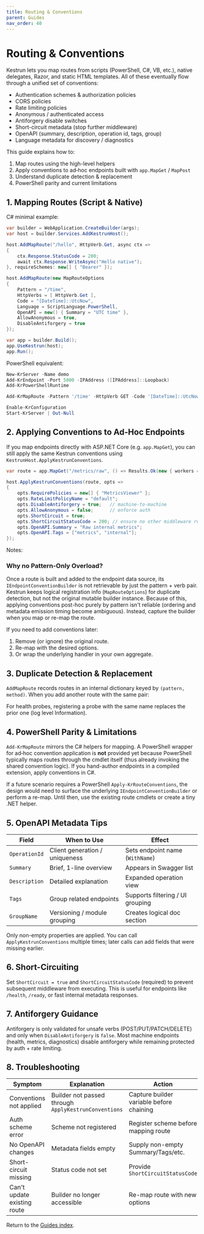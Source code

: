 ```yaml
---
title: Routing & Conventions
parent: Guides
nav_order: 40
---
```


# Routing & Conventions

Kestrun lets you map routes from scripts (PowerShell, C#, VB, etc.), native delegates, Razor, and
static HTML templates. All of these eventually flow through a unified set of conventions:

- Authentication schemes & authorization policies
- CORS policies
- Rate limiting policies
- Anonymous / authenticated access
- Antiforgery disable switches
- Short-circuit metadata (stop further middleware)
- OpenAPI (summary, description, operation id, tags, group)
- Language metadata for discovery / diagnostics

This guide explains how to:

1. Map routes using the high-level helpers
2. Apply conventions to ad‑hoc endpoints built with `app.MapGet` / `MapPost`
3. Understand duplicate detection & replacement
4. PowerShell parity and current limitations

## 1. Mapping Routes (Script & Native)

C# minimal example:

```csharp
var builder = WebApplication.CreateBuilder(args);
var host = builder.Services.AddKestrunHost();

host.AddMapRoute("/hello", HttpVerb.Get, async ctx =>
{
    ctx.Response.StatusCode = 200;
    await ctx.Response.WriteAsync("Hello native");
}, requireSchemes: new[] { "Bearer" });

host.AddMapRoute(new MapRouteOptions
{
    Pattern = "/time",
    HttpVerbs = [ HttpVerb.Get ],
    Code = "[DateTime]::UtcNow",
    Language = ScriptLanguage.PowerShell,
    OpenAPI = new() { Summary = "UTC time" },
    AllowAnonymous = true,
    DisableAntiforgery = true
});

var app = builder.Build();
app.UseKestrun(host);
app.Run();
```

PowerShell equivalent:

```powershell
New-KrServer -Name demo
Add-KrEndpoint -Port 5000 -IPAddress ([IPAddress]::Loopback)
Add-KrPowerShellRuntime

Add-KrMapRoute -Pattern '/time' -HttpVerb GET -Code '[DateTime]::UtcNow' -OpenApiSummary 'UTC time' -AllowAnonymous -DisableAntiforgery

Enable-KrConfiguration
Start-KrServer | Out-Null
```

## 2. Applying Conventions to Ad‑Hoc Endpoints

If you map endpoints directly with ASP.NET Core (e.g. `app.MapGet`), you can still apply the same
Kestrun conventions using `KestrunHost.ApplyKestrunConventions`.

```csharp
var route = app.MapGet("/metrics/raw", () => Results.Ok(new { workers = 7, queue = 12 }));

host.ApplyKestrunConventions(route, opts =>
{
    opts.RequirePolicies = new[] { "MetricsViewer" };
    opts.RateLimitPolicyName = "default";
    opts.DisableAntiforgery = true;   // machine-to-machine
    opts.AllowAnonymous = false;      // enforce auth
    opts.ShortCircuit = true;
    opts.ShortCircuitStatusCode = 200; // ensure no other middleware runs
    opts.OpenAPI.Summary = "Raw internal metrics";
    opts.OpenAPI.Tags = ["metrics", "internal"];
});
```

Notes:

### Why no Pattern-Only Overload?

Once a route is built and added to the endpoint data source, its `IEndpointConventionBuilder` is not retrievable
by just the pattern + verb pair. Kestrun keeps logical registration info (`MapRouteOptions`) for duplicate detection,
but not the original mutable builder instance. Because of this, applying conventions post-hoc purely by pattern isn't
reliable (ordering and metadata emission timing become ambiguous). Instead, capture the builder when you map or re-map the route.

If you need to add conventions later:

1. Remove (or ignore) the original route.
2. Re-map with the desired options.
3. Or wrap the underlying handler in your own aggregate.

## 3. Duplicate Detection & Replacement

`AddMapRoute` records routes in an internal dictionary keyed by `(pattern, method)`. When you add another route with the
same pair:

For health probes, registering a probe with the same name replaces the prior one (log level Information).

## 4. PowerShell Parity & Limitations

`Add-KrMapRoute` mirrors the C# helpers for mapping. A PowerShell wrapper for ad‑hoc convention application is **not** provided yet
because PowerShell typically maps routes through the cmdlet itself (thus already invoking the shared convention logic). If you
hand-author endpoints in a compiled extension, apply conventions in C#.

If a future scenario requires a PowerShell `Apply-KrRouteConventions`, the design would need to surface the underlying
`IEndpointConventionBuilder` or perform a re-map. Until then, use the existing route cmdlets or create a tiny .NET helper.

## 5. OpenAPI Metadata Tips

| Field | When to Use | Effect |
|-------|-------------|--------|
| `OperationId` | Client generation / uniqueness | Sets endpoint name (`WithName`) |
| `Summary` | Brief, 1-line overview | Appears in Swagger list |
| `Description` | Detailed explanation | Expanded operation view |
| `Tags` | Group related endpoints | Supports filtering / UI grouping |
| `GroupName` | Versioning / module grouping | Creates logical doc section |

Only non-empty properties are applied. You can call `ApplyKestrunConventions` multiple times; later calls can add fields that were missing earlier.

## 6. Short-Circuiting

Set `ShortCircuit = true` and `ShortCircuitStatusCode` (required) to prevent subsequent middleware from executing.
This is useful for endpoints like `/health`, `/ready`, or fast internal metadata responses.

## 7. Antiforgery Guidance

Antiforgery is only validated for unsafe verbs (POST/PUT/PATCH/DELETE) and only when `DisableAntiforgery` is `false`.
Most machine endpoints (health, metrics, diagnostics) disable antiforgery while remaining protected by auth + rate limiting.

## 8. Troubleshooting

| Symptom | Explanation | Action |
|---------|-------------|--------|
| Conventions not applied | Builder not passed through `ApplyKestrunConventions` | Capture builder variable before chaining |
| Auth scheme error | Scheme not registered | Register scheme before mapping route |
| No OpenAPI changes | Metadata fields empty | Supply non-empty Summary/Tags/etc. |
| Short-circuit missing | Status code not set | Provide `ShortCircuitStatusCode` |
| Can't update existing route | Builder no longer accessible | Re-map route with new options |

Return to the [Guides index](./index).
